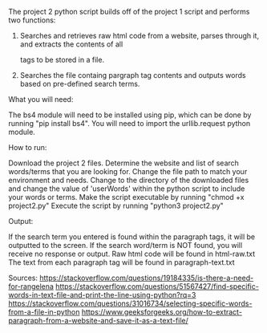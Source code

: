 The project 2 python script builds off of the project 1 script and performs two functions:

1. Searches and retrieves raw html code from a website, parses through it, and extracts the contents of all <p> tags to be stored in a file.

2. Searches the file containg pargraph tag contents and outputs words based on pre-defined search terms.


What you will need:

  The bs4 module will need to be installed using pip, which can be done by running "pip install bs4".
  You will need to import the urllib.request python module.


How to run:

  Download the project 2 files.
  Determine the website and list of search words/terms that you are looking for. 
  Change the file path to match your environment and needs.
  Change to the directory of the downloaded files and change the value of 'userWords' within the python script to include your words or terms.
  Make the script executable by running "chmod +x project2.py"
  Execute the script by running "python3 project2.py"


Output:

  If the search term you entered is found within the paragraph tags, it will be outputted to the screen. If the search word/term is NOT found, you will receive no response or output.
  Raw html code will be found in html-raw.txt
  The text from each paragraph tag will be found in paragraph-text.txt
  
  
Sources:
https://stackoverflow.com/questions/19184335/is-there-a-need-for-rangelena
https://stackoverflow.com/questions/51567427/find-specific-words-in-text-file-and-print-the-line-using-python?rq=3
https://stackoverflow.com/questions/31016734/selecting-specific-words-from-a-file-in-python
https://www.geeksforgeeks.org/how-to-extract-paragraph-from-a-website-and-save-it-as-a-text-file/
